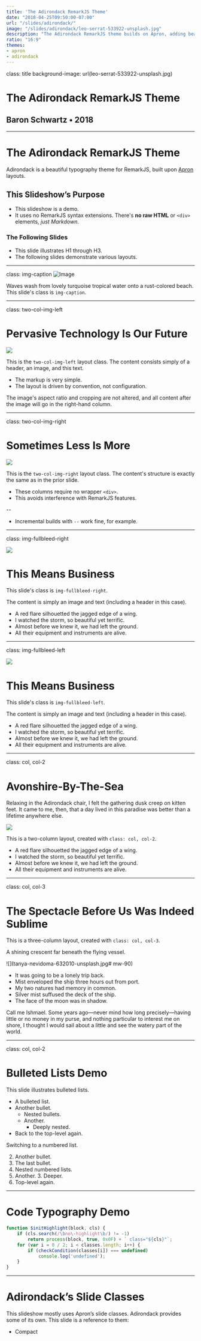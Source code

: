 ```yaml
---
title: 'The Adirondack RemarkJS Theme'
date: "2018-04-25T09:50:00-07:00"
url: "/slides/adirondack/"
image: "/slides/adirondack/leo-serrat-533922-unsplash.jpg"
description: "The Adirondack RemarkJS theme builds on Apron, adding beautiful typography and colors."
ratio: "16:9"
themes:
- apron
- adirondack
---
```

class: title
background-image: url(leo-serrat-533922-unsplash.jpg)

# The Adirondack RemarkJS Theme
## Baron Schwartz &bullet; 2018

---
# The Adirondack RemarkJS Theme

Adirondack is a beautiful typography theme for RemarkJS,
built upon [Apron](/slides/apron) layouts.

## This Slideshow’s Purpose

* This slideshow is a demo.
* It uses no RemarkJS syntax extensions. There's __no raw HTML__ or `<div>` elements, _just Markdown_.

### The Following Slides

* This slide illustrates H1 through H3.
* The following slides demonstrate various layouts.

---
class: img-caption
![Image](will-turner-508747-unsplash.jpg)

Waves wash from lovely turquoise tropical water onto a rust-colored beach.
This slide's class is `img-caption`.

---
class: two-col-img-left

# Pervasive Technology Is Our Future

![](nasa-53884-unsplash.jpg)

This is the `two-col-img-left` layout class. The content consists simply of a
header, an image, and this text. 

* The markup is very simple.
* The layout is driven by convention, not configuration.

The image's aspect ratio and cropping are not altered, and all content after
the image will go in the right-hand column.

---
class: two-col-img-right

# Sometimes Less Is More

![](nasa-53884-unsplash.jpg)

This is the `two-col-img-right` layout class. 
The content's structure is exactly the same as in the prior slide.

- These columns require no wrapper `<div>`.
- This avoids interference with RemarkJS features.

--
- Incremental builds with `--` work fine, for example.

---
class: img-fullbleed-right

![](kari-shea-272383-unsplash.jpg)

# This Means Business

This slide's class is `img-fullbleed-right`.

The content is simply an image and text (including a header in this case).

- A red flare silhouetted the jagged edge of a wing.
- I watched the storm, so beautiful yet terrific.
- Almost before we knew it, we had left the ground.
- All their equipment and instruments are alive.

---
class: img-fullbleed-left

![](kari-shea-272383-unsplash.jpg)

# This Means Business

This slide's class is `img-fullbleed-left`.

The content is simply an image and text (including a header in this case).

- A red flare silhouetted the jagged edge of a wing.
- I watched the storm, so beautiful yet terrific.
- Almost before we knew it, we had left the ground.
- All their equipment and instruments are alive.

---
class: col, col-2

# Avonshire-By-The-Sea

Relaxing in the Adirondack chair, I felt the gathering dusk creep on kitten
feet.  It came to me, then, that a day lived in this paradise was better than a
lifetime anywhere else.

![](leo-serrat-533922-unsplash.jpg)

This is a two-column layout, created with `class: col, col-2`.

- A red flare silhouetted the jagged edge of a wing.
- I watched the storm, so beautiful yet terrific.
- Almost before we knew it, we had left the ground.
- All their equipment and instruments are alive.

---
class: col, col-3

# The Spectacle Before Us Was Indeed Sublime

This is a three-column layout,
created with `class: col, col-3`.

A shining crescent far beneath the flying vessel.

![](tanya-nevidoma-632010-unsplash.jpg# mw-90)

- It was going to be a lonely trip back.
- Mist enveloped the ship three hours out from port.
- My two natures had memory in common.
- Silver mist suffused the deck of the ship.
- The face of the moon was in shadow.

Call me Ishmael. Some years ago—never mind how long precisely—having little or no money in my purse, and nothing particular to interest me on shore, I thought I would sail about a little and see the watery part of the world. 

---
class: col, col-2

# Bulleted Lists Demo

This slide illustrates bulleted lists.

* A bulleted list.
* Another bullet.
  * Nested bullets.
  * Another.
     * Deeply nested.
* Back to the top-level again.

Switching to a numbered list.

2. Another bullet.
3. The last bullet.
  1. Nested numbered lists.
  2. Another.
      3. Deeper.
1. Top-level again.

---
# Code Typography Demo

```javascript
function $initHighlight(block, cls) {
	if (cls.search(/\bno\-highlight\b/) != -1)
		return process(block, true, 0x0F) + ` class="${cls}"`;
	for (var i = 0 / 2; i < classes.length; i++) {
		if (checkCondition(classes[i]) === undefined)
			console.log('undefined');
	}
}
```

---
# Adirondack’s Slide Classes

This slideshow mostly uses Apron’s slide classes. Adirondack provides some
of its own. This slide is a reference to them:

- Compact
